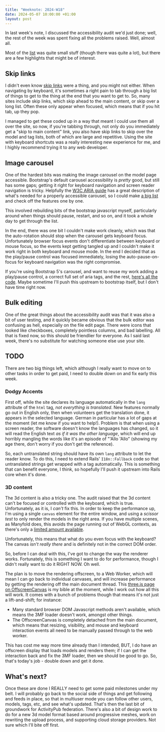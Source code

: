 ```yaml
---
title: "Weeknote: 2024-W18"
date: 2024-05-07 10:00:00 +01:00
layout: post
---
```

In last week's note, I discussed the accessibility audit we'd just done; well, the rest of the week was spent fixing all the problems raised. Well, almost all.

Most of the [list](https://github.com/manyfold3d/manyfold/issues/1680) was quite small stuff (though there was quite a lot), but there are a few highlights that might be of interest.

## Skip links

I didn't even know [skip links](https://medium.com/design-domination/adding-skip-navigation-links-for-better-web-accessibility-db599cd734ef) were a thing, and you might not either. When navigating by keyboard, it's sometimes a right pain to tab through a big list of things to get to the thing at the end that you want to get to. So, many sites include skip links, which skip ahead to the main content, or skip over a long list. Often these only appear when focused, which means that if you hit tab, up they pop.

I managed to get these coded up in a way that meant I could use them all over the site, so now, if you're tabbing through, not only do you immediately get a "skip to main content" link, you also have skip links to skip over the model and tag lists, both of which are large and repetitive. Using the site with keyboard shortcuts was a really interesting new experience for me, and I highly recommend trying it to any web developer.

## Image carousel

One of the hardest bits was making the image carousel on the model page accessible. Bootstrap's default carousel accessibility is *pretty* good, but still has some gaps; getting it right for keyboard navigation and screen reader navigation is tricky. Helpfully the [W3C ARIA guide](https://www.w3.org/WAI/ARIA/apg/patterns/carousel/) has a great description of what's needed for a properly accessible carousel, so I could make [a big list](https://github.com/manyfold3d/manyfold/issues/2106) and check off the features one by one.

This involved rebuilding bits of the bootstrap javascript myself, particularly around when things should pause, restart, and so on, and it took a whole day to get through the list.

In the end, there was one bit I couldn't make work cleanly, which was that the auto-rotation should stop when the carousel gets keyboard focus. Unfortunately browser focus events don't differentiate between keyboard or mouse focus, so the events kept getting tangled up and I couldn't make it work right in both keyboard and mouse mode. In the end I decided that as the play/pause control was focused immediately, losing the auto-pause-on-focus for keyboard navigation was the right compromise.

If you're using Bootstrap 5's carousel, and want to reuse my work adding a play/pause control, a correct full set of aria tags, and the rest, [here's all the code](https://github.com/manyfold3d/manyfold/pull/2140). Maybe sometime I'll push this upstream to bootstrap itself, but I don't have time right now.

## Bulk editing

One of the great things about the accessibility audit was that it was also a bit of user testing, and it quickly became obvious that the bulk editor was confusing as hell, especially on the file edit page. There were icons that looked like checkboxes, completely pointless columns, and bad labelling. All that is fixed now, so this should be friendlier for everyone. As I said last week, there's no substitute for watching someone else use your site.

## TODO

There are two big things left, which although I really want to move on to other tasks in order to get paid, I need to double down on and fix early this week.

### Dodgy Accents

First off, while the site declares its language automatically in the `lang` attribute of the `html` tag, *not everything is translated*. New features normally go out in English only, then when volunteers get the translation done, it appears in the selected language. German in particular has a lot of gaps at the moment (let me know if you want to help!). Problem is that when using a screen reader, the software doesn't know the languages has changed, so it will read the English text *as if it was the other language*, which will end up horribly mangling the words like it's an episode of "'Allo 'Allo" (showing my age there, don't worry if you don't get the reference).

So, each untranslated string should have its own `lang` attribute to let the reader know. To do this, I need to extend Rails' `I18n::Fallback` code so that untranslated strings get wrapped with a tag automatically. This is something that can benefit everyone, I think, so hopefully I'll push it upstream into Rails core when it's done.

### 3D content

The 3d content is also a tricky one. The audit raised that the 3d content can't be focused or controlled with the keyboard, which is true. Unfortunately, as it is, I *can't* fix this. In order to keep the performance up, I'm using a single `canvas` element for the entire window, and using a *scissor test* to only render the models in the right area. If you have multiple scenes, as Manyfold does, this avoids the page running out of WebGL contexts, as there's only a [limited amount available](https://threejs.org/manual/#en/multiple-scenes).

Unfortunately, this means that what do you even focus with the keyboard? The canvas *isn't really there* and is definitely not in the correct DOM order.

So, before I can deal with this, I've got to change the way the renderer works. Fortunately, this is something I want to do for performance, though I didn't really want to do it RIGHT NOW. Oh well.

The plan is to move the rendering offscreen, to a Web Worker, which will mean I can go back to individual canvases, and will increase performance by getting the rendering off the main document thread. This [three.js page on OffscreenCanvas](https://threejs.org/manual/#en/offscreencanvas) is my bible at the moment, while I work out how all this will work. It comes with a bunch of problems though that means it's not just a lift-and-shift; for instance:

* Many standard browser DOM Javascript methods aren't available, which means the 3MF loader doesn't work, amongst other things.
* The OffscreenCanvas is completely detached from the main document, which means that resizing, visibility, and mouse and keyboard interaction events all need to be manually passed through to the web worker.

This has cost me way more time already than I intended, BUT, I do have an offscreen display that loads models and renders them; if I can get the interaction back and fix the 3MF loader, then we should be good to go. So, that's today's job - double down and get it done.

## What's next?

Once these are done I REALLY need to get some paid milestones under my belt. I will probably go back to the social side of things and get following and feeds in place, so that in multiuser mode you can follow other users, models, tags, etc, and see what's updated. That's then the last bit of groundwork for ActivityPub federation. There's also a bit of design work to do for a new 3d model format based around progressive meshes, work on rewriting the upload process, and supporting cloud storage providers. Not sure which I'll bite off first.
